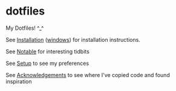 # dotfiles

My Dotfiles! ^\_^

See [Installation](./installation.md) ([windows](./installation-windows.md)) for installation instructions.

See [Notable](./notable.md) for interesting tidbits

See [Setup](./setup.md) to see my preferences

See [Acknowledgements](./acknowledgements.md) to see where I've copied code and found inspiration

